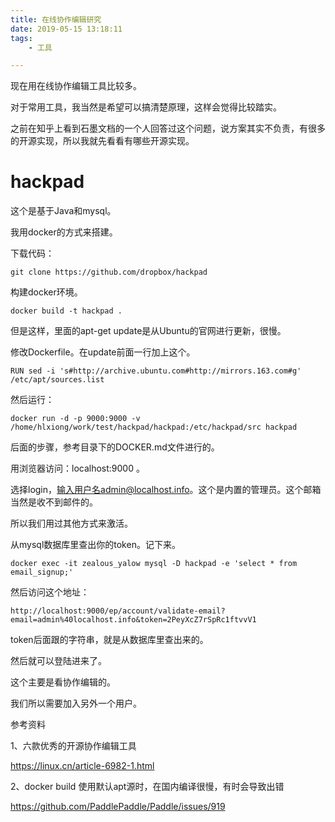 ```yaml
---
title: 在线协作编辑研究
date: 2019-05-15 13:18:11
tags:
	- 工具

---
```




现在用在线协作编辑工具比较多。

对于常用工具，我当然是希望可以搞清楚原理，这样会觉得比较踏实。

之前在知乎上看到石墨文档的一个人回答过这个问题，说方案其实不负责，有很多的开源实现，所以我就先看看有哪些开源实现。



# hackpad

这个是基于Java和mysql。

我用docker的方式来搭建。

下载代码：

```
git clone https://github.com/dropbox/hackpad
```

构建docker环境。

```
docker build -t hackpad .
```

但是这样，里面的apt-get update是从Ubuntu的官网进行更新，很慢。

修改Dockerfile。在update前面一行加上这个。

```
RUN sed -i 's#http://archive.ubuntu.com#http://mirrors.163.com#g' /etc/apt/sources.list
```

然后运行：

```
docker run -d -p 9000:9000 -v /home/hlxiong/work/test/hackpad/hackpad:/etc/hackpad/src hackpad
```

后面的步骤，参考目录下的DOCKER.md文件进行的。

用浏览器访问：localhost:9000 。

选择login，输入用户名admin@localhost.info。这个是内置的管理员。这个邮箱当然是收不到邮件的。

所以我们用过其他方式来激活。

从mysql数据库里查出你的token。记下来。

```
docker exec -it zealous_yalow mysql -D hackpad -e 'select * from email_signup;'
```

然后访问这个地址：

```
http://localhost:9000/ep/account/validate-email?email=admin%40localhost.info&token=2PeyXcZ7rSpRc1ftvvV1
```

token后面跟的字符串，就是从数据库里查出来的。

然后就可以登陆进来了。

这个主要是看协作编辑的。

我们所以需要加入另外一个用户。





参考资料

1、六款优秀的开源协作编辑工具

https://linux.cn/article-6982-1.html

2、docker build 使用默认apt源时，在国内编译很慢，有时会导致出错

https://github.com/PaddlePaddle/Paddle/issues/919